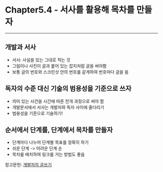 # Chapter5.4 - 서사를 활용해 목차를 만들자
---

## 개발과 서사
- 서사: 사실을 있는 그대로 적는 것
- 그림이나 사진이 글과 붙어 있는 잡지처럼 글을 써야함
- 보통 글의 번호와 스크린샷 안의 번호를 같게하여 번호마다 글을 씀 

## 독자의 수준 대신 기술의 범용성을 기준으로 쓰자
- 의미 있는 사건을 시간에 따른 전개 과정으로 써야 함
- 개발문서에서 서사는 개발자와 독자 사이에 줄다리기
- 범용성을 기준으로 기술하기!

## 순서에서 단계를, 단계에서 목차를 만들자
- 단계마다 나누어 단계별 목표를 정확히 하기
- 쉬운 단계 -> 어려운 단계 순
- 목차를 배치하여 링크를 거는 방법도 좋음

참고문헌: [개발자의 글쓰기](http://www.kyobobook.co.kr/product/detailViewKor.laf?ejkGb=KOR&mallGb=KOR&barcode=9791158391744&orderClick=LAG&Kc=#N)